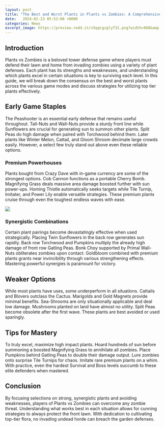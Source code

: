 ```yaml
---
layout: post
title: "The Best and Worst Plants in Plants vs Zombies: A Comprehensive Guide"
date:   2024-02-23 05:52:08 +0000
categories: News
excerpt_image: https://preview.redd.it/v5qqrgzglyf31.png?width=960&amp;crop=smart&amp;auto=webp&amp;s=b718eae18fb09e225b830aabdb43a79f75bbda19
---
```

## Introduction 

Plants vs Zombies is a beloved tower defense game where players must defend their lawn and home from invading zombies using a variety of plant defenses. Each plant has its strengths and weaknesses, and understanding which plants excel in certain situations is key to surviving each level. In this guide, we will break down the consensus on the best and worst plants across the various game modes and discuss strategies for utilizing top tier plants effectively.

## Early Game Staples 

The Peashooter is an essential early defense that remains useful throughout. Tall-Nuts and Wall-Nuts provide a sturdy front line while Sunflowers are crucial for generating sun to summon other plants. Split Peas do high damage when paired with Torchwood behind them. Later plants like Winter Melon, Cattail, and Gloom Shroom decimate large crowds easily. However, a select few truly stand out above even these reliable options. 

### Premium Powerhouses

Plants bought from Crazy Dave with in-game currency are some of the strongest options. Cob Cannon functions as a portable Cherry Bomb. Magnifying Grass deals massive area damage boosted further with sun power-ups. Homing Thistle automatically seeks targets while Tile Turnip, Imitater, and Power Lily enable versatile strategies. These premium plants cruise through even the toughest endless waves with ease.


![](https://preview.redd.it/v5qqrgzglyf31.png?width=960&amp;crop=smart&amp;auto=webp&amp;s=b718eae18fb09e225b830aabdb43a79f75bbda19)
### Synergistic Combinations  

Certain plant pairings become devastatingly effective when used strategically. Placing Twin Sunflowers in the back row generates sun rapidly. Back row Torchwood and Pumpkins multiply the already high damage of front row Gatling Peas. Bonk Choy supported by Primal Wall-Nuts obliterates zombies upon contact. Goldbloom combined with premium plants grants near invincibility through various strengthening effects. Mastering powerful synergies is paramount for victory.

## Weaker Options

While most plants have uses, some underperform in all situations. Cattails and Blovers outclass the Cactus. Marigolds and Gold Magnets provide minimal benefits. Sea-Shrooms are only situationally applicable and deal low damage. Mushrooms planted on land have almost no utility. Split Peas become obsolete after the first wave. These plants are best avoided or used sparingly.  

## Tips for Mastery

To truly excel, maximize high impact plants. Hoard hundreds of sun before summoning a boosted Magnifying Grass to annihilate all zombies. Place Pumpkins behind Gatling Peas to double their damage output. Lure zombies onto surprise Tile Turnips for chaos. Imitate rare premium plants on a whim. With practice, even the hardest Survival and Boss levels succumb to these elite defenders when mastered.

## Conclusion

By focusing selections on strong, synergistic plants and avoiding weaknesses, players of Plants vs Zombies can overcome any zombie threat. Understanding what works best in each situation allows for cunning strategies to always protect the front lawn. With dedication to cultivating top-tier flora, no invading undead horde can breach the garden defenses.